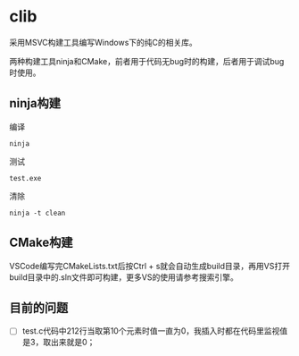 # clib

采用MSVC构建工具编写Windows下的纯C的相关库。

两种构建工具ninja和CMake，前者用于代码无bug时的构建，后者用于调试bug时使用。

## ninja构建

编译
```
ninja
```

测试
```
test.exe
```

清除
```
ninja -t clean
```

## CMake构建

VSCode编写完CMakeLists.txt后按Ctrl + s就会自动生成build目录，再用VS打开build目录中的.sln文件即可构建，更多VS的使用请参考搜索引擎。

## 目前的问题

- [ ] test.c代码中212行当取第10个元素时值一直为0，我插入时都在代码里监视值是3，取出来就是0；
